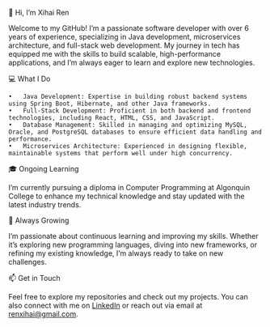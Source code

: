 👋 Hi, I’m Xihai Ren

Welcome to my GitHub! I’m a passionate software developer with over 6 years of experience, specializing in Java development, microservices architecture, and full-stack web development. My journey in tech has equipped me with the skills to build scalable, high-performance applications, and I’m always eager to learn and explore new technologies.

💻 What I Do

	•	Java Development: Expertise in building robust backend systems using Spring Boot, Hibernate, and other Java frameworks.
	•	Full-Stack Development: Proficient in both backend and frontend technologies, including React, HTML, CSS, and JavaScript.
	•	Database Management: Skilled in managing and optimizing MySQL, Oracle, and PostgreSQL databases to ensure efficient data handling and performance.
	•	Microservices Architecture: Experienced in designing flexible, maintainable systems that perform well under high concurrency.


🎓 Ongoing Learning

I’m currently pursuing a diploma in Computer Programming at Algonquin College to enhance my technical knowledge and stay updated with the latest industry trends.

🌱 Always Growing

I’m passionate about continuous learning and improving my skills. Whether it’s exploring new programming languages, diving into new frameworks, or refining my existing knowledge, I’m always ready to take on new challenges.

📫 Get in Touch

Feel free to explore my repositories and check out my projects. You can also connect with me on [LinkedIn](https://www.linkedin.com/in/xihai-ren/) or reach out via email at renxihai@gmail.com.

